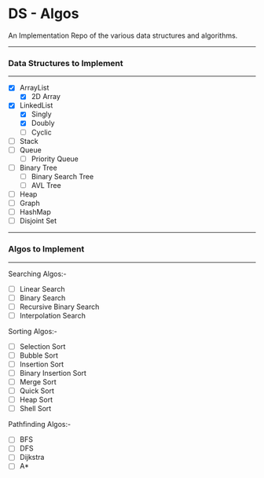 # DS - Algos

An Implementation Repo of the various data structures and algorithms.

---
### Data Structures to Implement
---
- [X] ArrayList
  - [X] 2D Array
- [X] LinkedList
  - [X] Singly
  - [X] Doubly
  - [ ] Cyclic
- [ ] Stack
- [ ] Queue
  - [ ] Priority Queue
- [ ] Binary Tree
  - [ ] Binary Search Tree
  - [ ] AVL Tree
- [ ] Heap
- [ ] Graph
- [ ] HashMap
- [ ] Disjoint Set

---
### Algos to Implement
---
Searching Algos:-
- [ ] Linear Search
- [ ] Binary Search
- [ ] Recursive Binary Search
- [ ] Interpolation Search

Sorting Algos:-
- [ ] Selection Sort
- [ ] Bubble Sort
- [ ] Insertion Sort
- [ ] Binary Insertion Sort
- [ ] Merge Sort
- [ ] Quick Sort
- [ ] Heap Sort
- [ ] Shell Sort

Pathfinding Algos:-
- [ ] BFS
- [ ] DFS
- [ ] Dijkstra
- [ ] A*
